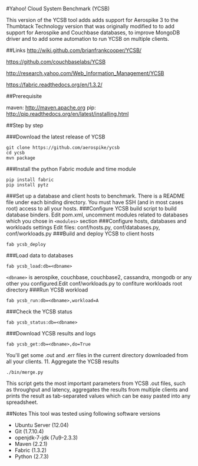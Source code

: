 #Yahoo! Cloud System Benchmark (YCSB)

This version of the YCSB tool adds adds support for Aerospike 3 to the Thumbtack Technology version that was originally modified to to add support for Aerospike and Couchbase databases, to improve MongoDB driver and to add some automation to run YCSB on multiple clients.


##Links
http://wiki.github.com/brianfrankcooper/YCSB/

https://github.com/couchbaselabs/YCSB

http://research.yahoo.com/Web_Information_Management/YCSB

https://fabric.readthedocs.org/en/1.3.2/


##Prerequisite

maven: http://maven.apache.org
pip: http://pip.readthedocs.org/en/latest/installing.html

##Step by step

###Download the latest release of YCSB
```
git clone https://github.com/aerospike/ycsb
cd ycsb    
mvn package
```
###Install the python Fabric module and time module
```
pip install fabric
pip install pytz
```
###Set up a database and client hosts to benchmark. 
There is a README file under each binding directory. You must have SSH (and in most cases root) access to all your hosts.
###Configure YCSB build script to build database binders.
Edit pom.xml, uncomment modules related to databases which you chose in `<modules>` section
###Configure hosts, databases and workloads settings
Edit files: conf/hosts.py, conf/databases.py, conf/workloads.py
###Build and deploy YCSB to client hosts
```
fab ycsb_deploy
```
###Load data to databases
```
fab ycsb_load:db=<dbname>
```
`<dbname>` is aerospike, couchbase, couchbase2, cassandra, mongodb or any other you configured.Edit conf/workloads.py to confiture workloads root directory
###Run YCSB workload
```
fab ycsb_run:db=<dbname>,workload=A
```
###Check the YCSB status
```
fab ycsb_status:db=<dbname>
```
###Download YCSB results and logs
```
fab ycsb_get:db=<dbname>,do=True
```    
You'll get some .out and .err files in the current directory downloaded from all your clients.
11. Aggregate the YCSB results
```
./bin/merge.py
```    
This script gets the most important parameters from YCSB .out files, such as throughput and latency, aggregates the results from multiple clients and prints the result as tab-separated values which can be easy pasted into any spreadsheet.

##Notes
This tool was tested using following software versions
* Ubuntu Server (12.04)
* Git (1.7.10.4)
* openjdk-7-jdk (7u9-2.3.3)
* Maven (2.2.1)
* Fabric (1.3.2)
* Python (2.7.3)
